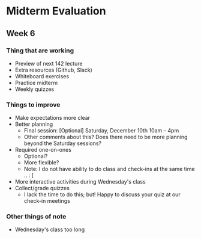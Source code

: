 # Midterm Evaluation
## Week 6

### Thing that are working

* Preview of next 142 lecture
* Extra resources (Github, Slack)
* Whiteboard exercises
* Practice midterm
* Weekly quizzes

### Things to improve

* Make expectations more clear
* Better planning
	* Final session: [Optional] Saturday, December 10th 10am – 4pm
	* Other comments about this? Does there need to be more planning beyond the Saturday sessions?
* Required one-on-ones
	* Optional?
	* More flexible?
	* Note: I do not have ability to do class and check-ins at the same time .. : [
* More interactive activities during Wednesday's class
* Collect/grade quizzes
	* I lack the time to do this; but! Happy to discuss your quiz at our check-in meetings

### Other things of note

* Wednesday's class too long
